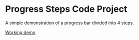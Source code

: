 # Progress Steps Code Project
A simple demonstration of a progress bar divided into 4 steps.

<a href="https://gercamjr.github.io/project-progress-steps/">Working demo</a>
